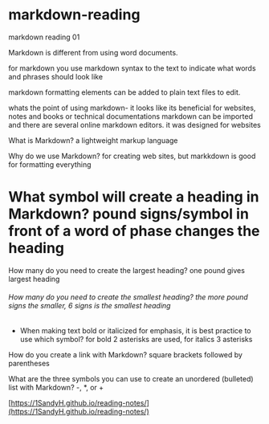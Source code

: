 # markdown-reading
markdown reading 01

Markdown is different from using word documents.

for markdown you use markdown syntax to the text to indicate what words and phrases should look like

markdown formatting elements can be added to plain text files to edit.

whats the point of using markdown- it looks like its beneficial for websites, notes and books or technical documentations
markdown can be imported and there are several online markdown editors. it was designed for websites

What is Markdown? a lightweight markup language

Why do we use Markdown? for creating web sites, but markkdown is good for formatting everything

# What symbol will create a heading in Markdown? pound signs/symbol in front of a word of phase changes the heading

How many do you need to create the largest heading? one pound gives largest heading

###### How many do you need to create the smallest heading? the more pound signs the smaller, 6 signs is the smallest heading

*  When making text bold or italicized for emphasis, it is best practice to use which symbol? for bold 2 asterisks are used, for italics 3 asterisks 

How do you create a link with Markdown? square brackets followed by parentheses

What are the three symbols you can use to create an unordered (bulleted) list with Markdown? -, *, or +

[https://1SandyH.github.io/reading-notes/](https://1SandyH.github.io/reading-notes/)
